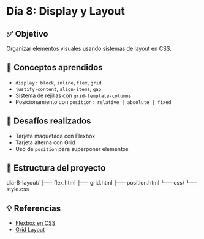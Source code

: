 # Día 8: Display y Layout

## ✅ Objetivo
Organizar elementos visuales usando sistemas de layout en CSS.

## 🧠 Conceptos aprendidos
- `display: block`, `inline`, `flex`, `grid`
- `justify-content`, `align-items`, `gap`
- Sistema de rejillas con `grid-template-columns`
- Posicionamiento con `position: relative | absolute | fixed`

## 🧪 Desafíos realizados
- Tarjeta maquetada con Flexbox
- Tarjeta alterna con Grid
- Uso de `position` para superponer elementos

## 📁 Estructura del proyecto
dia-8-layout/
├── flex.html
├── grid.html
├── position.html
└── css/
└── style.css


## 💡 Referencias
- [Flexbox en CSS](https://css-tricks.com/snippets/css/a-guide-to-flexbox/)
- [Grid Layout](https://css-tricks.com/snippets/css/complete-guide-grid/)
